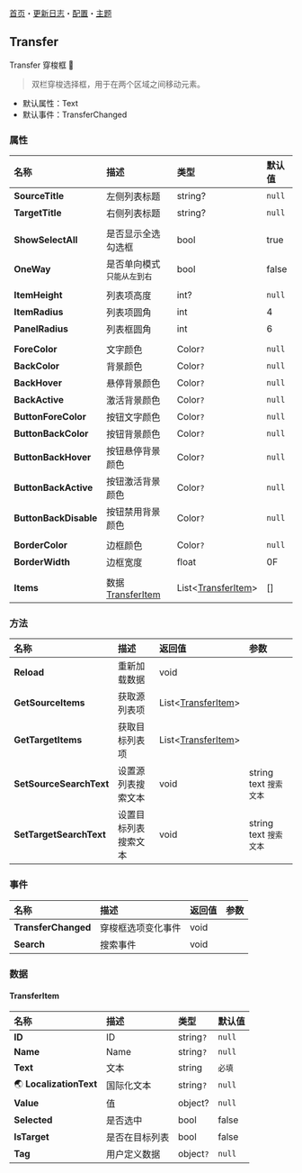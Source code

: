 ﻿[首页](../Home.md)・[更新日志](../UpdateLog.md)・[配置](../Config.md)・[主题](../Theme.md)

## Transfer

Transfer 穿梭框 👚

> 双栏穿梭选择框，用于在两个区域之间移动元素。

- 默认属性：Text
- 默认事件：TransferChanged

### 属性

名称 | 描述 | 类型 | 默认值 |
:--|:--|:--|:--|
**SourceTitle** | 左侧列表标题 | string? | `null` |
**TargetTitle** | 右侧列表标题 | string? | `null` |
||||
**ShowSelectAll** | 是否显示全选勾选框 | bool | true |
**OneWay** | 是否单向模式 `只能从左到右` | bool | false |
||||
**ItemHeight** | 列表项高度 | int? | `null` |
**ItemRadius** | 列表项圆角 | int | 4 |
**PanelRadius** | 列表框圆角 | int | 6 |
||||
**ForeColor** | 文字颜色 | Color`?` | `null` |
**BackColor** | 背景颜色 | Color`?` | `null` |
**BackHover** | 悬停背景颜色 | Color`?` | `null` |
**BackActive** | 激活背景颜色 | Color`?` | `null` |
**ButtonForeColor** | 按钮文字颜色 | Color`?` | `null` |
**ButtonBackColor** | 按钮背景颜色 | Color`?` | `null` |
**ButtonBackHover** | 按钮悬停背景颜色 | Color`?` | `null` |
**ButtonBackActive** | 按钮激活背景颜色 | Color`?` | `null` |
**ButtonBackDisable** | 按钮禁用背景颜色 | Color`?` | `null` |
||||
**BorderColor** | 边框颜色 | Color`?` | `null` |
**BorderWidth** | 边框宽度 | float | 0F |
||||
**Items** | 数据 [TransferItem](#transferitem) | List<[TransferItem](#transferitem)> | [] |

### 方法

名称 | 描述 | 返回值 | 参数 |
:--|:--|:--|:--|
**Reload** | 重新加载数据 | void |  |
**GetSourceItems** | 获取源列表项 | List<[TransferItem](#transferitem)> |  |
**GetTargetItems** | 获取目标列表项 | List<[TransferItem](#transferitem)> |  |
**SetSourceSearchText** | 设置源列表搜索文本 | void | string text `搜索文本` |
**SetTargetSearchText** | 设置目标列表搜索文本 | void | string text `搜索文本` |

### 事件

名称 | 描述 | 返回值 | 参数 |
:--|:--|:--|:--|
**TransferChanged** | 穿梭框选项变化事件 | void |  |
**Search** | 搜索事件 | void |  |

### 数据

#### TransferItem

名称 | 描述 | 类型 | 默认值 |
:--|:--|:--|:--|
**ID** | ID | string`?` | `null` |
**Name** | Name | string`?` | `null` |
**Text** | 文本 | string | `必填` |
🌏 **LocalizationText** | 国际化文本 | string`?` | `null` |
**Value** | 值 | object? | `null` |
**Selected** | 是否选中 | bool | false |
**IsTarget** | 是否在目标列表 | bool | false |
**Tag** | 用户定义数据 | object`?` | `null` |